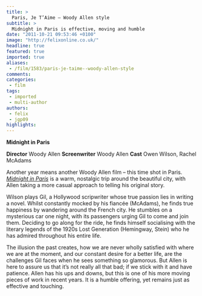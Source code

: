 ```yaml
---
title: >
  Paris, Je T’Aime – Woody Allen style
subtitle: >
  Midnight in Paris is effective, moving and humble
date: "2011-10-21 09:53:46 +0100"
image: "http://felixonline.co.uk/"
headline: true
featured: true
imported: true
aliases:
 - /film/1583/paris-je-taime--woody-allen-style
comments:
categories:
 - film
tags:
 - imported
 - multi-author
authors:
 - felix
 - jgp09
highlights:
---
```


__Midnight in Paris__

__Director__ Woody Allen
__Screenwriter__ Woody Allen
__Cast__ Owen Wilson, Rachel McAdams

Another year means another Woody Allen film – this time shot in Paris. [_Midnight in Paris_](http://www.youtube.com/watch?v=atLg2wQQxvU) is a warm, nostalgic trip around the beautiful city, with Allen taking a more casual approach to telling his original story.

Wilson plays Gil, a Hollywood scripwriter whose true passion lies in writing a novel. Whilst constantly mocked by his fiancée (McAdams), he finds true happiness by wandering around the French city. He stumbles on a mysterious car one night, with its passengers urging Gil to come and join them. Deciding to go along for the ride, he finds himself socialising with the literary legends of the 1920s Lost Generation (Hemingway, Stein) who he has admired throughout his entire life.

The illusion the past creates, how we are never wholly satisfied with where we are at the moment, and our constant desire for a better life, are the challenges Gil faces when he sees something so glamorous. But Allen is here to assure us that it’s not really all that bad; if we stick with it and have patience.
 Allen has his ups and downs, but this is one of his more moving pieces of work in recent years. It is a humble offering, yet remains just as effective and touching.
